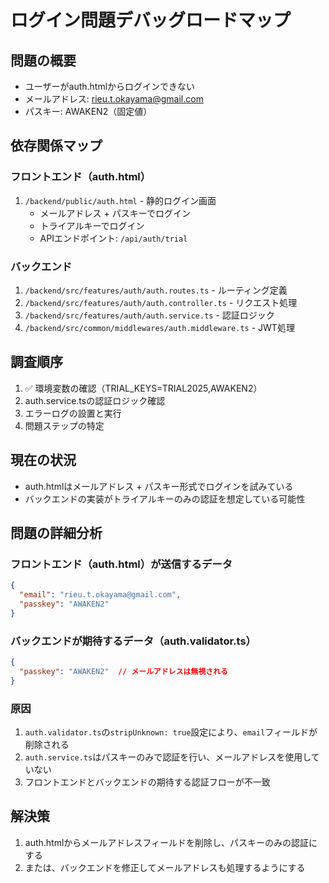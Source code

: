 # ログイン問題デバッグロードマップ

## 問題の概要
- ユーザーがauth.htmlからログインできない
- メールアドレス: rieu.t.okayama@gmail.com
- パスキー: AWAKEN2（固定値）

## 依存関係マップ

### フロントエンド（auth.html）
1. `/backend/public/auth.html` - 静的ログイン画面
   - メールアドレス + パスキーでログイン
   - トライアルキーでログイン
   - APIエンドポイント: `/api/auth/trial`

### バックエンド
1. `/backend/src/features/auth/auth.routes.ts` - ルーティング定義
2. `/backend/src/features/auth/auth.controller.ts` - リクエスト処理
3. `/backend/src/features/auth/auth.service.ts` - 認証ロジック
4. `/backend/src/common/middlewares/auth.middleware.ts` - JWT処理

## 調査順序
1. ✅ 環境変数の確認（TRIAL_KEYS=TRIAL2025,AWAKEN2）
2. auth.service.tsの認証ロジック確認
3. エラーログの設置と実行
4. 問題ステップの特定

## 現在の状況
- auth.htmlはメールアドレス + パスキー形式でログインを試みている
- バックエンドの実装がトライアルキーのみの認証を想定している可能性

## 問題の詳細分析

### フロントエンド（auth.html）が送信するデータ
```json
{
  "email": "rieu.t.okayama@gmail.com",
  "passkey": "AWAKEN2"
}
```

### バックエンドが期待するデータ（auth.validator.ts）
```json
{
  "passkey": "AWAKEN2"  // メールアドレスは無視される
}
```

### 原因
1. `auth.validator.ts`の`stripUnknown: true`設定により、`email`フィールドが削除される
2. `auth.service.ts`はパスキーのみで認証を行い、メールアドレスを使用していない
3. フロントエンドとバックエンドの期待する認証フローが不一致

## 解決策
1. auth.htmlからメールアドレスフィールドを削除し、パスキーのみの認証にする
2. または、バックエンドを修正してメールアドレスも処理するようにする